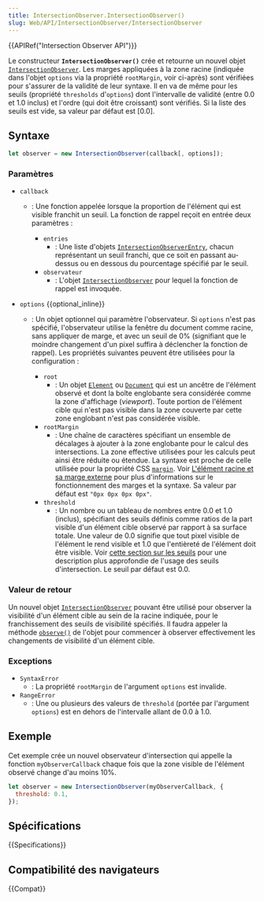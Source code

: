 ```yaml
---
title: IntersectionObserver.IntersectionObserver()
slug: Web/API/IntersectionObserver/IntersectionObserver
---
```


{{APIRef("Intersection Observer API")}}

Le constructeur **`IntersectionObserver()`** crée et retourne un nouvel objet [`IntersectionObserver`](/fr/docs/Web/API/IntersectionObserver). Les marges appliquées à la zone racine (indiquée dans l'objet `options` via la propriété `rootMargin`, voir ci-après) sont vérifiées pour s'assurer de la validité de leur syntaxe. Il en va de même pour les seuils (propriété `thresholds` d'`options`) dont l'intervalle de validité (entre 0.0 et 1.0 inclus) et l'ordre (qui doit être croissant) sont vérifiés. Si la liste des seuils est vide, sa valeur par défaut est \[0.0].

## Syntaxe

```js
let observer = new IntersectionObserver(callback[, options]);
```

### Paramètres

- `callback`

  - : Une fonction appelée lorsque la proportion de l'élément qui est visible franchit un seuil. La fonction de rappel reçoit en entrée deux paramètres :

    - `entries`
      - : Une liste d'objets [`IntersectionObserverEntry`](/fr/docs/Web/API/IntersectionObserverEntry), chacun représentant un seuil franchi, que ce soit en passant au-dessus ou en dessous du pourcentage spécifié par le seuil.
    - `observateur`
      - : L'objet [`IntersectionObserver`](/fr/docs/Web/API/IntersectionObserver) pour lequel la fonction de rappel est invoquée.

- `options` {{optional_inline}}

  - : Un objet optionnel qui paramètre l'observateur. Si `options` n'est pas spécifié, l'observateur utilise la fenêtre du document comme racine, sans appliquer de marge, et avec un seuil de 0% (signifiant que le moindre changement d'un pixel suffira à déclencher la fonction de rappel). Les propriétés suivantes peuvent être utilisées pour la configuration :

    - `root`
      - : Un objet [`Element`](/fr/docs/Web/API/Element) ou [`Document`](/fr/docs/Web/API/Document) qui est un ancêtre de l'élément observé et dont la boîte englobante sera considérée comme la zone d'affichage (_viewport_). Toute portion de l'élément cible qui n'est pas visible dans la zone couverte par cette zone englobant n'est pas considérée visible.
    - `rootMargin`
      - : Une chaîne de caractères spécifiant un ensemble de décalages à ajouter à la zone englobante pour le calcul des intersections. La zone effective utilisées pour les calculs peut ainsi être réduite ou étendue. La syntaxe est proche de celle utilisée pour la propriété CSS [`margin`](/fr/docs/Web/CSS/margin). Voir [L'élément racine et sa marge externe](/fr/docs/Web/API/Intersection_Observer_API) pour plus d'informations sur le fonctionnement des marges et la syntaxe. Sa valeur par défaut est `"0px 0px 0px 0px"`.
    - `threshold`
      - : Un nombre ou un tableau de nombres entre 0.0 et 1.0 (inclus), spécifiant des seuils définis comme ratios de la part visible d'un élément cible observé par rapport à sa surface totale. Une valeur de 0.0 signifie que tout pixel visible de l'élément le rend visible et 1.0 que l'entièreté de l'élément doit être visible. Voir [cette section sur les seuils](/fr/docs/Web/API/Intersection_Observer_API#thresholds) pour une description plus approfondie de l'usage des seuils d'intersection. Le seuil par défaut est 0.0.

### Valeur de retour

Un nouvel objet [`IntersectionObserver`](/fr/docs/Web/API/IntersectionObserver) pouvant être utilisé pour observer la visibilité d'un élément cible au sein de la racine indiquée, pour le franchissement des seuils de visibilité spécifiés. Il faudra appeler la méthode [`observe()`](/fr/docs/Web/API/IntersectionObserver/observe) de l'objet pour commencer à observer effectivement les changements de visibilité d'un élément cible.

### Exceptions

- `SyntaxError`
  - : La propriété `rootMargin` de l'argument `options` est invalide.
- `RangeError`
  - : Une ou plusieurs des valeurs de `threshold` (portée par l'argument `options`) est en dehors de l'intervalle allant de 0.0 à 1.0.

## Exemple

Cet exemple crée un nouvel observateur d'intersection qui appelle la fonction `myObserverCallback` chaque fois que la zone visible de l'élément observé change d'au moins 10%.

```js
let observer = new IntersectionObserver(myObserverCallback, {
  threshold: 0.1,
});
```

## Spécifications

{{Specifications}}

## Compatibilité des navigateurs

{{Compat}}
